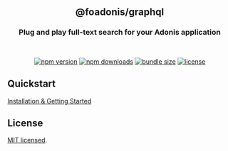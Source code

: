 <div align="center">
<br/>

## @foadonis/graphql

### Plug and play full-text search for your Adonis application

<br/>
</div>

<div align="center">

<!-- automd:badges color="purple" license name="@foadonis/graphql" bundlephobia packagephobia -->

[![npm version](https://img.shields.io/npm/v/@foadonis/magnify?color=purple)](https://npmjs.com/package/@foadonis/magnify)
[![npm downloads](https://img.shields.io/npm/dm/@foadonis/magnify?color=purple)](https://npm.chart.dev/@foadonis/magnify)
[![bundle size](https://img.shields.io/bundlephobia/minzip/@foadonis/magnify?color=purple)](https://bundlephobia.com/package/@foadonis/magnify)
[![license](https://img.shields.io/github/license/FriendsOfAdonis/magnify?color=purple)](https://github.com/FriendsOfAdonis/magnify/blob/main/LICENSE)

<!-- /automd -->

</div>

## Quickstart

[Installation & Getting Started](https://friendsofadonis.github.io/docs/openapi/getting-started)

## License

[MIT licensed](LICENSE.md).
